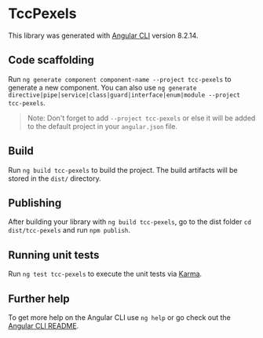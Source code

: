 # TccPexels

This library was generated with [Angular CLI](https://github.com/angular/angular-cli) version 8.2.14.

## Code scaffolding

Run `ng generate component component-name --project tcc-pexels` to generate a new component. You can also use `ng generate directive|pipe|service|class|guard|interface|enum|module --project tcc-pexels`.
> Note: Don't forget to add `--project tcc-pexels` or else it will be added to the default project in your `angular.json` file. 

## Build

Run `ng build tcc-pexels` to build the project. The build artifacts will be stored in the `dist/` directory.

## Publishing

After building your library with `ng build tcc-pexels`, go to the dist folder `cd dist/tcc-pexels` and run `npm publish`.

## Running unit tests

Run `ng test tcc-pexels` to execute the unit tests via [Karma](https://karma-runner.github.io).

## Further help

To get more help on the Angular CLI use `ng help` or go check out the [Angular CLI README](https://github.com/angular/angular-cli/blob/master/README.md).
